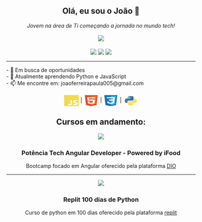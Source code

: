 <section align="center">
<h1>Olá, eu sou o João 👋</h1>
<em text-align="center">Jovem na área de Ti começando a jornada no mundo tech!</em> 
<br>
<br>
<a href="https://files.fm/u/4rbrzp2pq#/view/20221224_210406_2.jpg"><img src="https://files.fm/thumb_show.php?i=venyc97c3" height="200vh"></a><br>
<br>
<a href="https://www.instagram.com/joaspasqualetto/" target="_blank"><img src="https://img.shields.io/badge/-Instagram-%23E4405F?style=for-the-badge&logo=instagram&logoColor=white" target="_blank"></a>
  <a href = "mailto:joaoferreirapaula005@gmail.com"><img src="https://img.shields.io/badge/-Gmail-%23333?style=for-the-badge&logo=gmail&logoColor=white" target="_blank"></a>
  <a href="https://www.linkedin.com/in/joao-victor-ferreira-de-paula-b59943261/" target="_blank"><img src="https://img.shields.io/badge/-LinkedIn-%230077B5?style=for-the-badge&logo=linkedin&logoColor=white" target="_blank"></a>
</section>
<hr>
<article font-size: "14px">
- 🔭 Em busca de oportunidades <br>
- 🌱 Atualmente aprendendo Python e JavaScript <br>
- 📫 Me encontre em: joaoferreirapaula005@gmail.com <br>
</article>
<div style="display: inline_block" align="center"><br>
  <img align="center" alt="Joas-Js" height="30" width="40" src="https://raw.githubusercontent.com/devicons/devicon/master/icons/javascript/javascript-plain.svg"> |
  <img align="center" alt="Joas-HTML" height="30" width="40" src="https://raw.githubusercontent.com/devicons/devicon/master/icons/html5/html5-original.svg"> | 
  <img align="center" alt="Joas-CSS" height="30" width="40" src="https://raw.githubusercontent.com/devicons/devicon/master/icons/css3/css3-original.svg"> | 
  <img align="center" alt="Joas-Python" height="30" width="40" src="https://raw.githubusercontent.com/devicons/devicon/master/icons/python/python-original.svg">
</div>
<section align="center">
    <h1>Cursos em andamento:</h1>
    <img src="https://hermes.digitalinnovation.one/tracks/a123a707-54de-4a67-88ee-5c129beb14d7.png" height="200vh">
    <h3>Potência Tech Angular Developer - Powered by iFood</h3>
    <p>Bootcamp focado em Angular oferecido pela plataforma <a href="https://web.dio.me/">DIO</a></p>
    <hr>
    <img src="https://replit.com/public/images/100-days-of-python/about-card.png" height="200vh">
    <h3>Replit 100 dias de Python</h3>
    <p>Curso de python em 100 dias oferecido pela plataforma <a href="https://replit.com/">replit</a></p>
</section>
